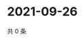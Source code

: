 # 2021-09-26

共 0 条

<!-- BEGIN WEIBO -->
<!-- 最后更新时间 Sun Sep 26 2021 02:15:25 GMT+0800 (China Standard Time) -->

<!-- END WEIBO -->
